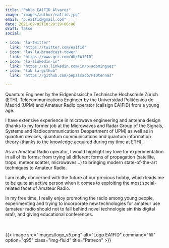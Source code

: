 ```yaml
---
title: "Pablo EA1FID Álvarez"
image: "images/author/ea1fid.jpg"
email: "p.ea1fid@gmail.com"
date: 2021-02-02T10:20:19+06:00
draft: false
social:

- icon: "la-twitter"
  link: "https://twitter.com/ea1fid"
- icon: "las la-broadcast-tower"
  link: "https://www.qrz.com/db/EA1FID"
- icon: "la-linkedin-in"
  link: "https://es.linkedin.com/in/p-adominguez"
- icon: "lab la-github"
  link: "https://github.com/pepassaco/FIDtennas"

---
```


Quantum Engineer by the Eidgenössische Technische Hochschule Zürich (ETH), Telecommunications Engineer by the Universidad Politécnica de Madrid (UPM) and Amateur Radio operator (callsign EA1FID) from a young age. 

I have extensive experience in microwave engineering and antenna design (thanks to my former job at the Microwaves and Radar Group of the Signals, Systems and Radiocommunications Deppartment of UPM) as well as in quantum devices, quantum communications and quantum information theory (thanks to the knowledge acquired during my time at ETH).

As an Amateur Radio operator, I would highlight my love for experimentation in all of its forms: from trying all different forms of propagation (satellite, tropo, meteor scatter, microwaves...) to bringing modern state-of-the-art techniques to Amateur Radio. 

I am really concerned with the future of our precious hobby, which leads me to be quite an active person when it comes to exploiting the most social-related facet of Amateur Radio. 

In my free time, I really enjoy promoting the radio among young people, experimenting and trying to incorporate new technologies for amateur use (amateur radio should not to fall behind novel technologie sin this digital era!), and giving educational conferences.


<br>
<br>
{{< image src="images/logo_v5.png" alt="Logo EA1FID" command="fill" option="q95" class="img-fluid" title="Patreon" >}}